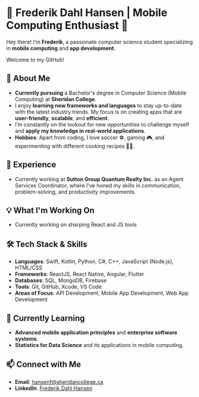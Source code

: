 # 👋 **Frederik Dahl Hansen** | Mobile Computing Enthusiast 📱

Hey there! I’m **Frederik**, a passionate computer science student specializing in **mobile computing** and **app development**.

Welcome to my GitHub!

## 🚀 **About Me**
- **Currently pursuing** a Bachelor's degree in Computer Science (Mobile Computing) at **Sheridan College**.
- I enjoy **learning new frameworks and languages** to stay up-to-date with the latest industry trends. My focus is on creating apps that are **user-friendly**, **scalable**, and **efficient**.
- I’m constantly on the lookout for new opportunities to challenge myself and **apply my knowledge in real-world applications**. 
- **Hobbies**: Apart from coding, I love soccer ⚽, gaming 🎮, and experimenting with different cooking recipes 👨‍🍳.

## 💼 **Experience**
- Currently working at **Sutton Group Quantum Realty Inc.** as an Agent Services Coordinator, where I've honed my skills in communication, problem-solving, and productivity improvements.

## 💡 **What I'm Working On**
- Currently working on sharping React and JS tools

## 🛠️ **Tech Stack & Skills**
- **Languages**: Swift, Kotlin, Python, C#, C++, JavaScript (Node.js), HTML/CSS
- **Frameworks**: ReactJS, React Native, Angular, Flutter
- **Databases**: SQL, MongoDB, Firebase
- **Tools**: Git, GitHub, Xcode, VS Code
- **Areas of Focus**: API Development, Mobile App Development, Web App Development

## 🌱 **Currently Learning**
- **Advanced mobile application principles** and **enterprise software systems**.
- **Statistics for Data Science** and its applications in mobile computing.
  
## 📫 **Connect with Me**
- **Email**: [hansenf@sheridancollege.ca](mailto:hansenf@sheridancollege.ca)
- **LinkedIn**: [Frederik Dahl Hansen](https://www.linkedin.com/in/frederik-dahl-hansen/)

